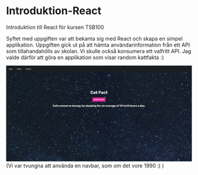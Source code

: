 # Introduktion-React
 Introduktion till React för kursen TSB100

Syftet med uppgiften var att bekanta sig med React och skapa en simpel applikation. Uppgiften gick ut på att hämta användarinformation från ett API som tillahandahölls av skolan. Vi skulle också konsumera ett valfritt API. Jag valde därför att göra en applikation som visar random kattfakta :)

![alt text](https://github.com/antabuze/Introduktion-React/blob/main/830a5d0d02429ad5e9aed0f812268220.jpg?raw=true)
(Vi var tvungna att använda en navbar, som om det vore 1990 :) )
